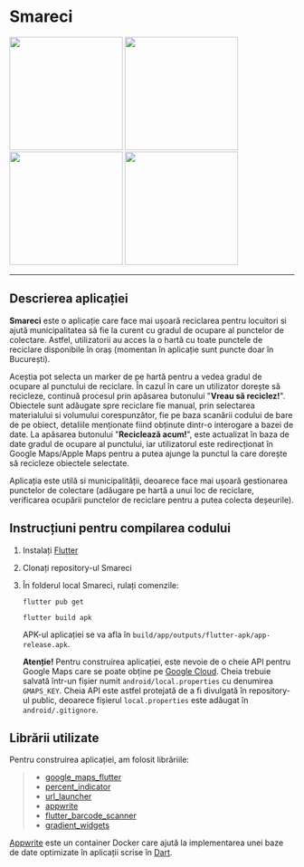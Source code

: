# Smareci

<p float="left">
  <img src="https://user-images.githubusercontent.com/37705192/178480252-e82f3e67-b7ab-4ce7-8d7b-d45f3ee5dc2d.png" width="200" />
  <img src="https://user-images.githubusercontent.com/37705192/178480659-ad0b3fca-ecb4-44e9-ae2c-1085e449b4be.png" width="200" /> 
  <img src="https://user-images.githubusercontent.com/37705192/178483601-03ac1596-ee9a-48a2-94b0-4bf582749536.png" width="200" />
  <img src="https://user-images.githubusercontent.com/37705192/178483714-ac590613-f52e-458b-9ddb-6a0fde031e44.png"
  width=200/>
</p>

------------

## Descrierea aplicației

**Smareci** este o aplicație care face mai ușoară reciclarea pentru locuitori si ajută municipalitatea să fie la curent cu gradul de ocupare al punctelor de colectare. Astfel, utilizatorii au acces la o hartă cu toate punctele de reciclare disponibile în oraș (momentan în aplicație sunt puncte doar în București). 

Aceștia pot selecta un marker de pe hartă pentru a vedea gradul de ocupare al punctului de reciclare. În cazul în care un utilizator dorește să recicleze, continuă procesul prin apăsarea butonului "**Vreau să reciclez!**".  Obiectele sunt adăugate spre reciclare fie manual, prin selectarea materialului si volumului corespunzător, fie pe baza scanării codului de bare de pe obiect, detaliile menționate fiind obținute dintr-o interogare a bazei de date. La apăsarea butonului "**Reciclează acum!**",  este actualizat în baza de date gradul de ocupare al punctului, iar utilizatorul este redirecționat în Google Maps/Apple Maps pentru a putea ajunge la punctul la care dorește să recicleze obiectele selectate.

Aplicația este utilă si municipalității, deoarece face mai ușoară gestionarea punctelor de colectare (adăugare pe hartă a unui loc de reciclare, verificarea ocupării punctelor de reciclare pentru a putea colecta deșeurile).

## Instrucțiuni pentru compilarea codului
1.  Instalați [Flutter](https://flutter.dev/setup "Flutter")
2. Clonați repository-ul Smareci
3. În folderul local Smareci, rulați comenzile:

	`flutter pub get`

	`flutter build apk`

	APK-ul aplicației se va afla în `build/app/outputs/flutter-apk/app-release.apk`.

	**Atenție!**
	Pentru construirea aplicației, este nevoie de o cheie API pentru Google Maps care se poate obține pe [Google Cloud](https://cloud.google.com). Cheia trebuie salvată într-un fișier numit `android/local.properties` cu denumirea `GMAPS_KEY`. Cheia API este astfel protejată de a fi divulgată în repository-ul public, deoarece fișierul `local.properties` este adăugat în `android/.gitignore`.

## Librării utilizate
Pentru construirea aplicației, am folosit librăriile:
> - [google_maps_flutter](https://pub.dev/packages/google_maps_flutter "google_maps_flutter")
> - [percent_indicator](https://pub.dev/packages/percent_indicator "percent_indicator")
> - [url_launcher](https://pub.dev/packages/url_launcher "url_launcher")
> - [appwrite](https://pub.dev/packages/appwrite "appwrite")
>- [flutter_barcode_scanner](https://pub.dev/packages/flutter_barcode_scanner)
>- [gradient_widgets](https://pub.dev/packages/gradient_widgets)

[Appwrite](https://appwrite.io "Appwrite") este un container Docker care ajută la implementarea unei baze de date optimizate în aplicații scrise în [Dart](https://dart.dev "Dart").

